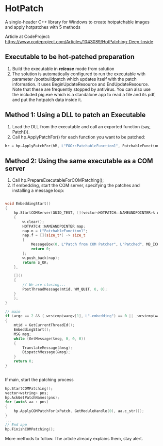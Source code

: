 # HotPatch
A single-header C++ library for Windows to create hotpatchable images and apply hotpatches with 5 methods

Article at CodeProject: https://www.codeproject.com/Articles/1043089/HotPatching-Deep-Inside

## Executable to be hot-patched preparation

1. Build the executable in ***release*** mode from solution
2. The solution is automatically configured to run the executable with parameter /postbuildpatch which updates itself with the patch information. It uses BeginUpdateResource and EndUpdateResource.
Note that these are frequently stopped by antivirus. You can also use the included pig.exe which is a standalone app to read a file and its pdf, and put the hotpatch data inside it.

## Method 1: Using a DLL to patch an Executable 

1. Load the DLL from the executable and call an exported function (say, Patch()).
2. Call hp.ApplyPatchFor() for each function you want to be patched:


```C++
hr = hp.ApplyPatchFor(hM, L"FOO::PatchableFunction1", PatchableFunction1, &xPatch);
```

## Method 2: Using the same executable as a COM server

1. Call hp.PrepareExecutableForCOMPatching();
2. If embedding, start the COM server, specifying the patches and installing a message loop:

```C++

void EmbeddingStart()
{
	hp.StartCOMServer(GUID_TEST, [](vector<HOTPATCH::NAMEANDPOINTER>& w) -> HRESULT
	{
		w.clear();
		HOTPATCH::NAMEANDPOINTER nap;
		nap.n = L"PatchableFunction1";
		nap.f = [](size_t*) -> size_t
		{
			MessageBox(0, L"Patch from COM Patcher", L"Patched", MB_ICONINFORMATION);
			return 0;
		};
		w.push_back(nap);
		return S_OK;
	},

	[]()
	{
		// We are closing...
		PostThreadMessage(mtid, WM_QUIT, 0, 0);
	}
	);
}

// main
if (argc == 2 && (_wcsicmp(wargv[1], L"-embedding") == 0 || _wcsicmp(wargv[1], L"/embedding") == 0))
{
	mtid = GetCurrentThreadId();
	EmbeddingStart();
	MSG msg;
	while (GetMessage(&msg, 0, 0, 0))
	{
		TranslateMessage(&msg);
		DispatchMessage(&msg);
	}
	return 0;
}
	
```

If main, start the patching process

```C++
hp.StartCOMPatching();
vector<wstring> pns;
hp.AckGetPatchNames(pns);
for (auto& aa : pns)
{
	hp.ApplyCOMPatchFor(xPatch, GetModuleHandle(0), aa.c_str());
}
...
// End app
hp.FinishCOMPatching();
```

More methods to follow. The article already explains them, stay alert.



